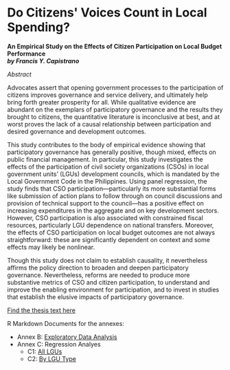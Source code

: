 #  Do Citizens' Voices Count in Local Spending?

**An Empirical Study on the Effects of Citizen Participation on Local Budget Performance**  
***by Francis Y. Capistrano***

*Abstract*

Advocates assert that opening government processes to the participation of citizens improves governance and service delivery, and ultimately help bring forth greater prosperity for all. While qualitative evidence are abundant on the exemplars of participatory governance and the results they brought to citizens, the quantitative literature is inconclusive at best, and at worst proves the lack of a causal relationship between participation and desired governance and development outcomes.

This study contributes to the body of empirical evidence showing that participatory governance has generally positive, though mixed, effects on public financial management. In particular, this study investigates the effects of the participation of civil society organizations (CSOs) in local government units’ (LGUs) development councils, which is mandated by the Local Government Code in the Philippines. Using panel regression, the study finds that CSO participation—particularly its more substantial forms like submission of action plans to follow through on council discussions and provision of technical support to the council—has a positive effect on increasing expenditures in the aggregate and on key development sectors. However, CSO participation is also associated with constrained fiscal resources, particularly LGU dependence on national transfers. Moreover, the effects of CSO participation on local budget outcomes are not always straightforward: these are significantly dependent on context and some effects may likely be nonlinear. 

Though this study does not claim to establish causality, it nevertheless affirms the policy direction to broaden and deepen participatory governance. Nevertheless, reforms are needed to produce more substantive metrics of CSO and citizen participation, to understand and improve the enabling environment for participation, and to invest in studies that establish the elusive impacts of participatory governance. 

[Find the thesis text here](https://kapicapistrano.github.io/MDE_Thesis/Econ300_2023_Capistrano_upload.pdf)

R Markdown Documents for the annexes:
- Annex B: [Exploratory Data Analysis](https://kapicapistrano.github.io/MDE_Thesis/Capistrano-Thesis-Annex-B-EDA--20230821-.html)
- Annex C: Regression Analyes
  - C1: [All LGUs](https://kapicapistrano.github.io/MDE_Thesis/Capistrano-Thesis-Annex-C1-All-LGUs--20230821-.html)
  - C2: [By LGU Type](https://kapicapistrano.github.io/MDE_Thesis/Capistrano-Thesis-Annex-C2-Per-LGU-Type--20230826-.html)
